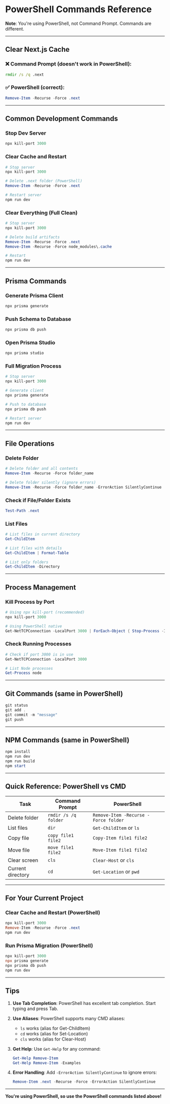 # PowerShell Commands Reference

**Note**: You're using PowerShell, not Command Prompt. Commands are different.

---

## Clear Next.js Cache

### ❌ Command Prompt (doesn't work in PowerShell):
```cmd
rmdir /s /q .next
```

### ✅ PowerShell (correct):
```powershell
Remove-Item -Recurse -Force .next
```

---

## Common Development Commands

### Stop Dev Server
```powershell
npx kill-port 3000
```

### Clear Cache and Restart
```powershell
# Stop server
npx kill-port 3000

# Delete .next folder (PowerShell)
Remove-Item -Recurse -Force .next

# Restart server
npm run dev
```

### Clear Everything (Full Clean)
```powershell
# Stop server
npx kill-port 3000

# Delete build artifacts
Remove-Item -Recurse -Force .next
Remove-Item -Recurse -Force node_modules\.cache

# Restart
npm run dev
```

---

## Prisma Commands

### Generate Prisma Client
```powershell
npx prisma generate
```

### Push Schema to Database
```powershell
npx prisma db push
```

### Open Prisma Studio
```powershell
npx prisma studio
```

### Full Migration Process
```powershell
# Stop server
npx kill-port 3000

# Generate client
npx prisma generate

# Push to database
npx prisma db push

# Restart server
npm run dev
```

---

## File Operations

### Delete Folder
```powershell
# Delete folder and all contents
Remove-Item -Recurse -Force folder_name

# Delete folder silently (ignore errors)
Remove-Item -Recurse -Force folder_name -ErrorAction SilentlyContinue
```

### Check if File/Folder Exists
```powershell
Test-Path .next
```

### List Files
```powershell
# List files in current directory
Get-ChildItem

# List files with details
Get-ChildItem | Format-Table

# List only folders
Get-ChildItem -Directory
```

---

## Process Management

### Kill Process by Port
```powershell
# Using npx kill-port (recommended)
npx kill-port 3000

# Using PowerShell native
Get-NetTCPConnection -LocalPort 3000 | ForEach-Object { Stop-Process -Id $_.OwningProcess -Force }
```

### Check Running Processes
```powershell
# Check if port 3000 is in use
Get-NetTCPConnection -LocalPort 3000

# List Node processes
Get-Process node
```

---

## Git Commands (same in PowerShell)

```powershell
git status
git add .
git commit -m "message"
git push
```

---

## NPM Commands (same in PowerShell)

```powershell
npm install
npm run dev
npm run build
npm start
```

---

## Quick Reference: PowerShell vs CMD

| Task | Command Prompt | PowerShell |
|------|---------------|------------|
| Delete folder | `rmdir /s /q folder` | `Remove-Item -Recurse -Force folder` |
| List files | `dir` | `Get-ChildItem` or `ls` |
| Copy file | `copy file1 file2` | `Copy-Item file1 file2` |
| Move file | `move file1 file2` | `Move-Item file1 file2` |
| Clear screen | `cls` | `Clear-Host` or `cls` |
| Current directory | `cd` | `Get-Location` or `pwd` |

---

## For Your Current Project

### Clear Cache and Restart (PowerShell)
```powershell
npx kill-port 3000
Remove-Item -Recurse -Force .next
npm run dev
```

### Run Prisma Migration (PowerShell)
```powershell
npx kill-port 3000
npx prisma generate
npx prisma db push
npm run dev
```

---

## Tips

1. **Use Tab Completion**: PowerShell has excellent tab completion. Start typing and press Tab.

2. **Use Aliases**: PowerShell supports many CMD aliases:
   - `ls` works (alias for Get-ChildItem)
   - `cd` works (alias for Set-Location)
   - `cls` works (alias for Clear-Host)

3. **Get Help**: Use `Get-Help` for any command:
   ```powershell
   Get-Help Remove-Item
   Get-Help Remove-Item -Examples
   ```

4. **Error Handling**: Add `-ErrorAction SilentlyContinue` to ignore errors:
   ```powershell
   Remove-Item .next -Recurse -Force -ErrorAction SilentlyContinue
   ```

---

**You're using PowerShell, so use the PowerShell commands listed above!**
